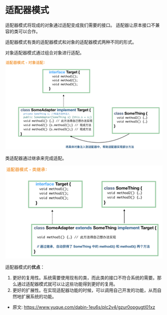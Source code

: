 # 适配器模式
<!--page header-->

适配器模式将现成的对象通过适配变成我们需要的接口。 适配器让原本接口不兼容的类可以合作。

适配器模式有类的适配器模式和对象的适配器模式两种不同的形式。

对象适配器模式通过组合对象进行适配。

![](./img/80VpzFVKwlaitcUV/image-20221224093518386-332237.png)

类适配器通过继承来完成适配。

![](./img/80VpzFVKwlaitcUV/image-20221224093534895-179764.png)

适配器模式的**优点**：

1. 更好的复用性。系统需要使用现有的类，而此类的接口不符合系统的需要。那么通过适配器模式就可以让这些功能得到更好的复用。
2. 更好的扩展性。在实现适配器功能的时候，可以调用自己开发的功能，从而自然地扩展系统的功能。


<!--page footer-->
- 原文: <https://www.yuque.com/dabin-1eu6s/plc2v4/gzur0opgugtl01xz>